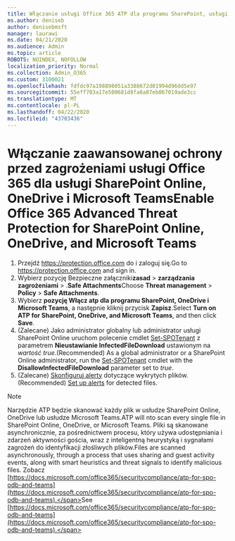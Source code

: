 ```yaml
---
title: Włączanie usługi Office 365 ATP dla programu SharePoint, usługi OneDrive i usługi Microsoft Teams
ms.author: deniseb
author: denisebmsft
manager: laurawi
ms.date: 04/21/2020
ms.audience: Admin
ms.topic: article
ROBOTS: NOINDEX, NOFOLLOW
localization_priority: Normal
ms.collection: Admin_O365
ms.custom: 3100021
ms.openlocfilehash: fdfdc97a198898051a3388672d01994d96dd5e97
ms.sourcegitcommit: 55eff703a17e500681d8fa6a87eb067019ade3cc
ms.translationtype: MT
ms.contentlocale: pl-PL
ms.lasthandoff: 04/22/2020
ms.locfileid: "43703436"
---
```

# <a name="enable-office-365-advanced-threat-protection-for-sharepoint-online-onedrive-and-microsoft-teams"></a><span data-ttu-id="6a4bc-102">Włączanie zaawansowanej ochrony przed zagrożeniami usługi Office 365 dla usługi SharePoint Online, OneDrive i Microsoft Teams</span><span class="sxs-lookup"><span data-stu-id="6a4bc-102">Enable Office 365 Advanced Threat Protection for SharePoint Online, OneDrive, and Microsoft Teams</span></span>

1. <span data-ttu-id="6a4bc-103">Przejdź https://protection.office.com do i zaloguj się.</span><span class="sxs-lookup"><span data-stu-id="6a4bc-103">Go to https://protection.office.com and sign in.</span></span>
2. <span data-ttu-id="6a4bc-104">Wybierz pozycję Bezpieczne załączniki**zasad** >  **zarządzania zagrożeniami** > .**Safe Attachments**</span><span class="sxs-lookup"><span data-stu-id="6a4bc-104">Choose **Threat management** > **Policy** > **Safe Attachments**.</span></span>
3. <span data-ttu-id="6a4bc-105">Wybierz **pozycję Włącz atp dla programu SharePoint, OneDrive i Microsoft Teams**, a następnie kliknij przycisk **Zapisz**.</span><span class="sxs-lookup"><span data-stu-id="6a4bc-105">Select **Turn on ATP for SharePoint, OneDrive, and Microsoft Teams**, and then click **Save**.</span></span>
4. <span data-ttu-id="6a4bc-106">(Zalecane) Jako administrator globalny lub administrator usługi SharePoint Online uruchom polecenie cmdlet [Set-SPOTenant](https://docs.microsoft.com/powershell/module/sharepoint-online/Set-SPOTenant?view=sharepoint-ps) z parametrem **Nieustawianie InfectedFileDownload** ustawionym na *wartość true*.</span><span class="sxs-lookup"><span data-stu-id="6a4bc-106">(Recommended) As a global administrator or a SharePoint Online administrator, run the [Set-SPOTenant](https://docs.microsoft.com/powershell/module/sharepoint-online/Set-SPOTenant?view=sharepoint-ps) cmdlet with the **DisallowInfectedFileDownload** parameter set to *true*.</span></span>
5. <span data-ttu-id="6a4bc-107">(Zalecane) [Skonfiguruj alerty](https://docs.microsoft.com/office365/securitycompliance/turn-on-atp-for-spo-odb-and-teams#set-up-alerts-for-detected-files) dotyczące wykrytych plików.</span><span class="sxs-lookup"><span data-stu-id="6a4bc-107">(Recommended) [Set up alerts](https://docs.microsoft.com/office365/securitycompliance/turn-on-atp-for-spo-odb-and-teams#set-up-alerts-for-detected-files) for detected files.</span></span>

> [!NOTE]
> <span data-ttu-id="6a4bc-108">Narzędzie ATP będzie skanować każdy plik w usłudze SharePoint Online, OneDrive lub usłudze Microsoft Teams.</span><span class="sxs-lookup"><span data-stu-id="6a4bc-108">ATP will nto scan every single file in SharePoint Online, OneDrive, or Microsoft Teams.</span></span> <span data-ttu-id="6a4bc-109">Pliki są skanowane asynchronicznie, za pośrednictwem procesu, który używa udostępniania i zdarzeń aktywności gościa, wraz z inteligentną heurystyką i sygnałami zagrożeń do identyfikacji złośliwych plików.</span><span class="sxs-lookup"><span data-stu-id="6a4bc-109">Files are scanned asynchronously, through a process that uses sharing and guest activity events, along with smart heuristics and threat signals to identify malicious files.</span></span> <span data-ttu-id="6a4bc-110">Zobacz [https://docs.microsoft.com/office365/securitycompliance/atp-for-spo-odb-and-teams](https://docs.microsoft.com/office365/securitycompliance/atp-for-spo-odb-and-teams).</span><span class="sxs-lookup"><span data-stu-id="6a4bc-110">See [https://docs.microsoft.com/office365/securitycompliance/atp-for-spo-odb-and-teams](https://docs.microsoft.com/office365/securitycompliance/atp-for-spo-odb-and-teams).</span></span>